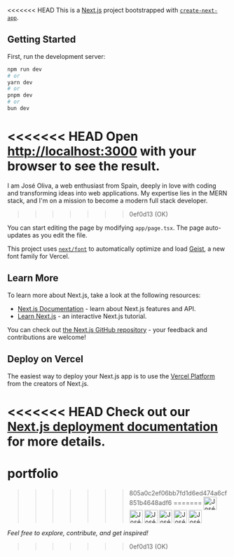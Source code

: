 <<<<<<< HEAD
This is a [Next.js](https://nextjs.org) project bootstrapped with [`create-next-app`](https://nextjs.org/docs/app/api-reference/cli/create-next-app).

## Getting Started

First, run the development server:

```bash
npm run dev
# or
yarn dev
# or
pnpm dev
# or
bun dev
```

<<<<<<< HEAD
Open [http://localhost:3000](http://localhost:3000) with your browser to see the result.
=======
I am José Oliva, a web enthusiast from Spain, deeply in love with coding and transforming ideas into web applications. My expertise lies in the MERN stack, and I'm on a mission to become a modern full stack developer.
>>>>>>> 0ef0d13 (OK)

You can start editing the page by modifying `app/page.tsx`. The page auto-updates as you edit the file.

This project uses [`next/font`](https://nextjs.org/docs/app/building-your-application/optimizing/fonts) to automatically optimize and load [Geist](https://vercel.com/font), a new font family for Vercel.

## Learn More

To learn more about Next.js, take a look at the following resources:

- [Next.js Documentation](https://nextjs.org/docs) - learn about Next.js features and API.
- [Learn Next.js](https://nextjs.org/learn) - an interactive Next.js tutorial.

You can check out [the Next.js GitHub repository](https://github.com/vercel/next.js) - your feedback and contributions are welcome!

## Deploy on Vercel

The easiest way to deploy your Next.js app is to use the [Vercel Platform](https://vercel.com/new?utm_medium=default-template&filter=next.js&utm_source=create-next-app&utm_campaign=create-next-app-readme) from the creators of Next.js.

<<<<<<< HEAD
Check out our [Next.js deployment documentation](https://nextjs.org/docs/app/building-your-application/deploying) for more details.
=======
# portfolio
>>>>>>> 805a0c2ef06bb7fd1d6ed474a6cf851b4648adf6
=======
<a target="_blank" href="https://linkedin.com/in/joseoliva" ><img align="center" src="https://cdn.jsdelivr.net/npm/simple-icons@3.0.1/icons/linkedin.svg" alt="José Oliva" height="30" width="auto" /></a>
<a target="_blank" href="https://twitter.com/joseoliva" ><img align="center" src="https://seeklogo.com/images/T/twitter-x-logo-101C7D2420-seeklogo.com.png?v=638258862800000000" alt="José Oliva" height="30" width="auto" /></a>
<a target="_blank" href="https://medium.com/@joseoliva" ><img align="center" src="https://cdn.jsdelivr.net/npm/simple-icons@3.0.1/icons/medium.svg" alt="José Oliva" height="30" width="auto" /></a>
<a target="_blank" href="https://dev.to/joseoliva" ><img align="center" src="https://seeklogo.com/images/D/dev-to-logo-BDC0EFA32F-seeklogo.com.png" alt="José Oliva" height="30" width="auto" /></a>
<a target="_blank" href="https://facebook.com/joseoliva" ><img align="center" src="https://seeklogo.com/images/F/facebook-icon-black-logo-133935095E-seeklogo.com.png" alt="José Oliva" height="30" width="auto" /></a>
<a target="_blank" href="https://instagram.com/joseoliva" ><img align="center" src="https://cdn.jsdelivr.net/npm/simple-icons@3.0.1/icons/instagram.svg" alt="José Oliva" height="30" width="auto" /></a>


*Feel free to explore, contribute, and get inspired!*
>>>>>>> 0ef0d13 (OK)
